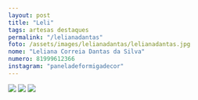 ```yaml
---
layout: post
title: "Leli"
tags: artesas destaques
permalink: "/lelianadantas"
foto: /assets/images/lelianadantas/lelianadantas.jpg
nome: "Leliana Correia Dantas da Silva"
numero: 81999612366
instagram: "paneladeformigadecor"
---
```


<div class="mostruario">
  <img src="{{ site.url }}/assets/images/lelianadantas/lelianadantas1.jpg" />
  <img src="{{ site.url }}/assets/images/lelianadantas/lelianadantas2.jpg" />
  <img src="{{ site.url }}/assets/images/lelianadantas/lelianadantas3.jpg" />
</div>
  
